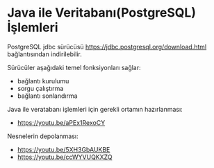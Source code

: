 # Java ile Veritabanı(PostgreSQL) İşlemleri

PostgreSQL jdbc sürücüsü https://jdbc.postgresql.org/download.html bağlantısından indirilebilir.

Sürücüler aşağıdaki temel fonksiyonları sağlar:

* bağlantı kurulumu
* sorgu çalıştırma
* bağlantı sonlandırma

Java ile veratabanı işlemleri için gerekli ortamın hazırlanması:
* https://youtu.be/aPEx1RexoCY


Nesnelerin depolanması:
* https://youtu.be/5XH3GbAUKBE
* https://youtu.be/ccWYVUQKXZQ

